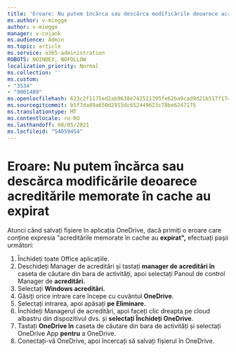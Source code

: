 ```yaml
---
title: 'Eroare: Nu putem încărca sau descărca modificările deoarece acreditările memorate în cache au expirat'
ms.author: v-miegge
author: v-miegge
manager: v-cojank
ms.audience: Admin
ms.topic: article
ms.service: o365-administration
ROBOTS: NOINDEX, NOFOLLOW
localization_priority: Normal
ms.collection: ''
ms.custom:
- "3534"
- "9001489"
ms.openlocfilehash: 623c2f1175ed2ab9638e742521395fe62ba9cad9d21b517f17426fb5c96a2d73
ms.sourcegitcommit: b5f7da89a650d2915dc652449623c78be6247175
ms.translationtype: MT
ms.contentlocale: ro-RO
ms.lasthandoff: 08/05/2021
ms.locfileid: "54059454"
---
```

# <a name="error-we-cant-upload-or-download-your-changes-because-your-cached-credentials-have-expired"></a>Eroare: Nu putem încărca sau descărca modificările deoarece acreditările memorate în cache au expirat

Atunci când salvați fișiere în aplicația OneDrive, dacă primiți o eroare care conține expresia "acreditările memorate în cache au **expirat",** efectuați pașii următori:

1. Închideți toate Office aplicațiile.
1. Deschideți Manager de acreditări și tastați **manager de acreditări în** caseta de căutare din bara de activități, apoi selectați Panoul de control Manager de **acreditări.**
1. Selectați **Windows acreditări.**
1. Găsiți orice intrare care începe cu cuvântul **OneDrive**.
1. Selectați intrarea, apoi apăsați **pe Eliminare.**
1. Închideți Managerul de acreditări, apoi faceți clic dreapta pe cloud albastru din dispozitivul dvs. și **selectați Închideți OneDrive**.
1. Tastați **OneDrive în** caseta de căutare din bara de activități și selectați OneDrive App **pentru** a OneDrive.
1. Conectați-vă OneDrive, apoi încercați să salvați fișierul în OneDrive.
